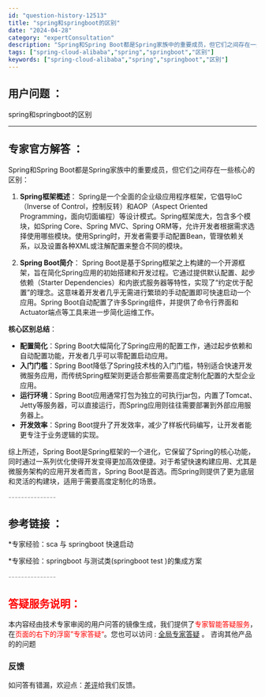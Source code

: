```yaml
---
id: "question-history-12513"
title: "spring和springboot的区别"
date: "2024-04-28"
category: "expertConsultation"
description: "Spring和Spring Boot都是Spring家族中的重要成员，但它们之间存在一些核心的区别：1. **Spring框架概述**：   Spring是一个全面的企业级应用程序框架，它倡导IoC（Inverse of Control，控制反转）和AOP（Aspect Oriented Progr"
tags: ["spring-cloud-alibaba","spring","springboot","区别"]
keywords: ["spring-cloud-alibaba","spring","springboot","区别"]
---
```


## 用户问题 ： 
 spring和springboot的区别  

---------------
## 专家官方解答 ：

Spring和Spring Boot都是Spring家族中的重要成员，但它们之间存在一些核心的区别：

1. **Spring框架概述**：
   Spring是一个全面的企业级应用程序框架，它倡导IoC（Inverse of Control，控制反转）和AOP（Aspect Oriented Programming，面向切面编程）等设计模式。Spring框架庞大，包含多个模块，如Spring Core、Spring MVC、Spring ORM等，允许开发者根据需求选择使用哪些模块。使用Spring时，开发者需要手动配置Bean，管理依赖关系，以及设置各种XML或注解配置来整合不同的模块。

2. **Spring Boot简介**：
   Spring Boot是基于Spring框架之上构建的一个开源框架，旨在简化Spring应用的初始搭建和开发过程。它通过提供默认配置、起步依赖（Starter Dependencies）和内嵌式服务器等特性，实现了“约定优于配置”的理念。这意味着开发者几乎无需进行繁琐的手动配置即可快速启动一个应用。Spring Boot自动配置了许多Spring组件，并提供了命令行界面和Actuator端点等工具来进一步简化运维工作。

**核心区别总结**：

- **配置简化**：Spring Boot大幅简化了Spring应用的配置工作，通过起步依赖和自动配置功能，开发者几乎可以零配置启动应用。
- **入门门槛**：Spring Boot降低了Spring技术栈的入门门槛，特别适合快速开发微服务应用，而传统Spring框架则更适合那些需要高度定制化配置的大型企业应用。
- **运行环境**：Spring Boot应用通常打包为独立的可执行jar包，内置了Tomcat、Jetty等服务器，可以直接运行，而Spring应用则往往需要部署到外部应用服务器上。
- **开发效率**：Spring Boot提升了开发效率，减少了样板代码编写，让开发者能更专注于业务逻辑的实现。

综上所述，Spring Boot是Spring框架的一个进化，它保留了Spring的核心功能，同时通过一系列优化使得开发变得更加高效便捷。对于希望快速构建应用、尤其是微服务架构的应用开发者而言，Spring Boot是首选。而Spring则提供了更为底层和灵活的构建块，适用于需要高度定制化的场景。


<font color="#949494">---------------</font> 


## 参考链接 ：

*专家经验：sca 与 springboot 快速启动 
 
 *专家经验：springboot 与测试类(springboot test )的集成方案 


 <font color="#949494">---------------</font> 
 


## <font color="#FF0000">答疑服务说明：</font> 

本内容经由技术专家审阅的用户问答的镜像生成，我们提供了<font color="#FF0000">专家智能答疑服务</font>，在<font color="#FF0000">页面的右下的浮窗”专家答疑“</font>。您也可以访问 : [全局专家答疑](https://answer.opensource.alibaba.com/docs/intro) 。 咨询其他产品的的问题

### 反馈
如问答有错漏，欢迎点：[差评](https://ai.nacos.io/user/feedbackByEnhancerGradePOJOID?enhancerGradePOJOId=12606)给我们反馈。
